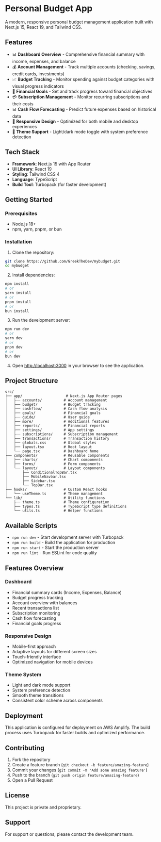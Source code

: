 # Personal Budget App

A modern, responsive personal budget management application built with Next.js 15, React 19, and Tailwind CSS.

## Features

- 📊 **Dashboard Overview** - Comprehensive financial summary with income, expenses, and balance
- 💰 **Account Management** - Track multiple accounts (checking, savings, credit cards, investments)
- 📈 **Budget Tracking** - Monitor spending against budget categories with visual progress indicators
- 🎯 **Financial Goals** - Set and track progress toward financial objectives
- 💳 **Subscription Management** - Monitor recurring subscriptions and their costs
- 📊 **Cash Flow Forecasting** - Predict future expenses based on historical data
- 📱 **Responsive Design** - Optimized for both mobile and desktop experiences
- 🌙 **Theme Support** - Light/dark mode toggle with system preference detection

## Tech Stack

- **Framework**: Next.js 15 with App Router
- **UI Library**: React 19
- **Styling**: Tailwind CSS 4
- **Language**: TypeScript
- **Build Tool**: Turbopack (for faster development)

## Getting Started

### Prerequisites

- Node.js 18+ 
- npm, yarn, pnpm, or bun

### Installation

1. Clone the repository:
```bash
git clone https://github.com/GreekTheDev/mybudget.git
cd mybudget
```

2. Install dependencies:
```bash
npm install
# or
yarn install
# or
pnpm install
# or
bun install
```

3. Run the development server:
```bash
npm run dev
# or
yarn dev
# or
pnpm dev
# or
bun dev
```

4. Open [http://localhost:3000](http://localhost:3000) in your browser to see the application.

## Project Structure

```
src/
├── app/                    # Next.js App Router pages
│   ├── accounts/          # Account management
│   ├── budget/            # Budget tracking
│   ├── cashflow/          # Cash flow analysis
│   ├── goals/             # Financial goals
│   ├── guide/             # User guide
│   ├── more/              # Additional features
│   ├── reports/           # Financial reports
│   ├── settings/          # App settings
│   ├── subscriptions/     # Subscription management
│   ├── transactions/      # Transaction history
│   ├── globals.css        # Global styles
│   ├── layout.tsx         # Root layout
│   └── page.tsx           # Dashboard home
├── components/            # Reusable components
│   ├── charts/            # Chart components
│   ├── forms/             # Form components
│   └── layout/            # Layout components
│       ├── ConditionalTopBar.tsx
│       ├── MobileNavbar.tsx
│       ├── Sidebar.tsx
│       └── TopBar.tsx
├── hooks/                 # Custom React hooks
│   └── useTheme.ts        # Theme management
└── lib/                   # Utility functions
    ├── theme.ts           # Theme configuration
    ├── types.ts           # TypeScript type definitions
    └── utils.ts           # Helper functions
```

## Available Scripts

- `npm run dev` - Start development server with Turbopack
- `npm run build` - Build the application for production
- `npm run start` - Start the production server
- `npm run lint` - Run ESLint for code quality

## Features Overview

### Dashboard
- Financial summary cards (Income, Expenses, Balance)
- Budget progress tracking
- Account overview with balances
- Recent transactions list
- Subscription monitoring
- Cash flow forecasting
- Financial goals progress

### Responsive Design
- Mobile-first approach
- Adaptive layouts for different screen sizes
- Touch-friendly interface
- Optimized navigation for mobile devices

### Theme System
- Light and dark mode support
- System preference detection
- Smooth theme transitions
- Consistent color scheme across components

## Deployment

This application is configured for deployment on AWS Amplify. The build process uses Turbopack for faster builds and optimized performance.

## Contributing

1. Fork the repository
2. Create a feature branch (`git checkout -b feature/amazing-feature`)
3. Commit your changes (`git commit -m 'Add some amazing feature'`)
4. Push to the branch (`git push origin feature/amazing-feature`)
5. Open a Pull Request

## License

This project is private and proprietary.

## Support

For support or questions, please contact the development team.